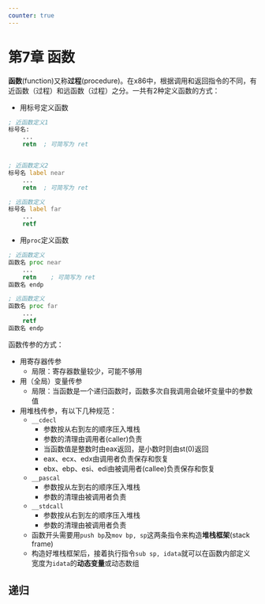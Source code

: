 ```yaml
---
counter: true
---
```


# 第7章 函数

**函数**(function)又称**过程**(procedure)。在x86中，根据调用和返回指令的不同，有近函数（过程）和远函数（过程）之分。一共有2种定义函数的方式：

- 用标号定义函数

```asm
; 近函数定义1
标号名:
    ...
    retn  ; 可简写为 ret


; 近函数定义2
标号名 label near
    ...
    retn  ; 可简写为 ret

; 远函数定义
标号名 label far
    ...
    retf
```

- 用`proc`定义函数

```asm
; 近函数定义
函数名 proc near
    ...
    retn    ; 可简写为 ret
函数名 endp

; 远函数定义
函数名 proc far
    ...
    retf
函数名 endp
```

函数传参的方式：

- 用寄存器传参
    - 局限：寄存器数量较少，可能不够用
- 用（全局）变量传参
    - 局限：当函数是一个递归函数时，函数多次自我调用会破坏变量中的参数值
- 用堆栈传参，有以下几种规范：
    - `__cdecl`
        - 参数按从右到左的顺序压入堆栈
        - 参数的清理由调用者(caller)负责
        - 当函数值是整数时由eax返回，是小数时则由st(0)返回
        - eax、ecx、edx由调用者负责保存和恢复
        - ebx、ebp、esi、edi由被调用者(callee)负责保存和恢复
    - `__pascal`
        - 参数按从左到右的顺序压入堆栈
        - 参数的清理由被调用者负责
    - `__stdcall`
        - 参数按从右到左的顺序压入堆栈
        - 参数的清理由被调用者负责
    - 函数开头需要用`push bp`及`mov bp, sp`这两条指令来构造**堆栈框架**(stack frame)
    - 构造好堆栈框架后，接着执行指令`sub sp, idata`就可以在函数内部定义宽度为`idata`的**动态变量**或动态数组

## 递归